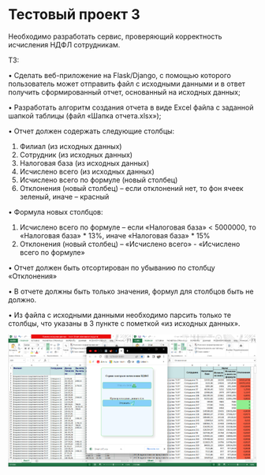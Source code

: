 # Тестовый проект 3

Необходимо разработать сервис, проверяющий корректность исчисления НДФЛ сотрудникам. 

ТЗ:

•	Сделать веб-приложение на Flask/Django, с помощью которого пользователь может отправить файл с исходными данными и в ответ получить сформированный отчет, основанный на исходных данных;

•	Разработать алгоритм создания отчета в виде Excel файла с заданной шапкой таблицы (файл «Шапка отчета.xlsx»);

•	Отчет должен содержать следующие столбцы:
1.	Филиал (из исходных данных)
2.	Сотрудник (из исходных данных)
3.	Налоговая база (из исходных данных)
4.	Исчислено всего (из исходных данных)
5.	Исчислено всего по формуле (новый столбец)
6.	Отклонения (новый столбец) – если отклонений нет, то фон ячеек зеленый, иначе – красный

•	Формула новых столбцов:
1.	Исчислено всего по формуле – если «Налоговая база» < 5000000, то «Налоговая база» * 13%, иначе «Налоговая база» * 15%
2.	Отклонения (новый столбец) – «Исчислено всего» - «Исчислено всего по формуле»

•	Отчет должен быть отсортирован по убыванию по столбцу «Отклонения»

•	В отчете должны быть только значения, формул для столбцов быть не должно.

•	Из файла с исходными данными необходимо парсить только те столбцы, что указаны в 3 пункте с пометкой «из исходных данных».

![alt text](Скриншот.png)
